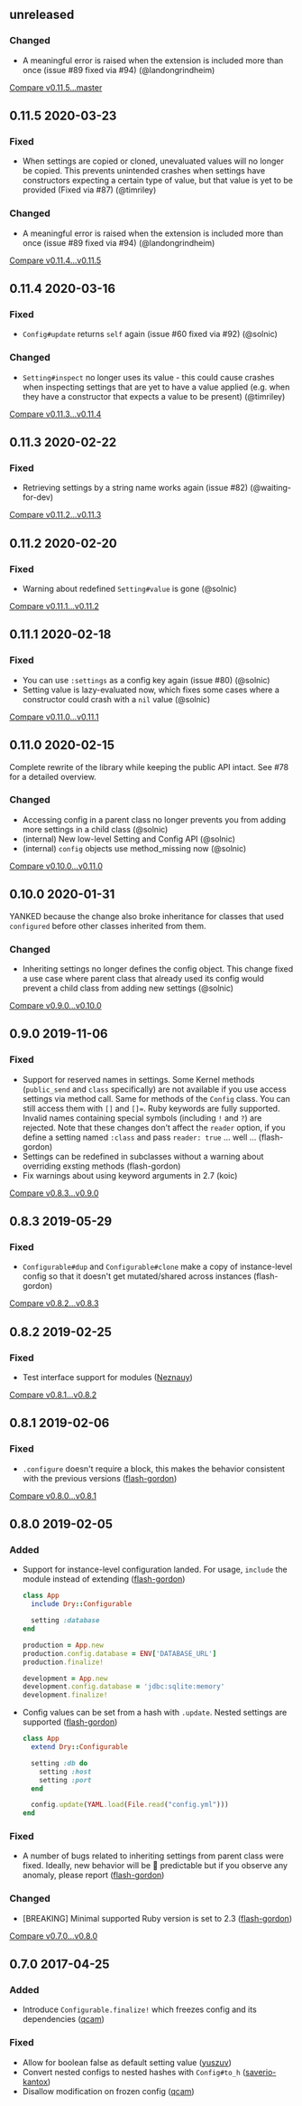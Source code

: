 ## unreleased 


### Changed

- A meaningful error is raised when the extension is included more than once (issue #89 fixed via #94) (@landongrindheim)

[Compare v0.11.5...master](https://github.com/dry-rb/dry-configurable/compare/v0.11.5...master)

## 0.11.5 2020-03-23


### Fixed

- When settings are copied or cloned, unevaluated values will no longer be copied. This prevents unintended crashes when settings have constructors expecting a certain type of value, but that value is yet to be provided (Fixed via #87) (@timriley)

### Changed

- A meaningful error is raised when the extension is included more than once (issue #89 fixed via #94) (@landongrindheim)

[Compare v0.11.4...v0.11.5](https://github.com/dry-rb/dry-configurable/compare/v0.11.4...v0.11.5)

## 0.11.4 2020-03-16


### Fixed

- `Config#update` returns `self` again (issue #60 fixed via #92) (@solnic)

### Changed

- `Setting#inspect` no longer uses its value - this could cause crashes when inspecting settings that are yet to have a value applied (e.g. when they have a constructor that expects a value to be present) (@timriley)

[Compare v0.11.3...v0.11.4](https://github.com/dry-rb/dry-configurable/compare/v0.11.3...v0.11.4)

## 0.11.3 2020-02-22


### Fixed

- Retrieving settings by a string name works again (issue #82) (@waiting-for-dev)


[Compare v0.11.2...v0.11.3](https://github.com/dry-rb/dry-configurable/compare/v0.11.2...v0.11.3)

## 0.11.2 2020-02-20


### Fixed

- Warning about redefined `Setting#value` is gone (@solnic)


[Compare v0.11.1...v0.11.2](https://github.com/dry-rb/dry-configurable/compare/v0.11.1...v0.11.2)

## 0.11.1 2020-02-18


### Fixed

- You can use `:settings` as a config key again (issue #80) (@solnic)
- Setting value is lazy-evaluated now, which fixes some cases where a constructor could crash with a `nil` value (@solnic)


[Compare v0.11.0...v0.11.1](https://github.com/dry-rb/dry-configurable/compare/v0.11.0...v0.11.1)

## 0.11.0 2020-02-15

Complete rewrite of the library while keeping the public API intact. See #78 for a detailed overview.

### Changed

- Accessing config in a parent class no longer prevents you from adding more settings in a child class (@solnic)
- (internal) New low-level Setting and Config API (@solnic)
- (internal) `config` objects use method_missing now (@solnic)

[Compare v0.10.0...v0.11.0](https://github.com/dry-rb/dry-configurable/compare/v0.10.0...v0.11.0)

## 0.10.0 2020-01-31

YANKED because the change also broke inheritance for classes that used `configured` before other classes inherited from them.

### Changed

- Inheriting settings no longer defines the config object. This change fixed a use case where parent class that already used its config would prevent a child class from adding new settings (@solnic)

[Compare v0.9.0...v0.10.0](https://github.com/dry-rb/dry-configurable/compare/v0.9.0...v0.10.0)

## 0.9.0 2019-11-06


### Fixed

- Support for reserved names in settings. Some Kernel methods (`public_send` and `class` specifically) are not available if you use access settings via method call. Same for methods of the `Config` class. You can still access them with `[]` and `[]=`. Ruby keywords are fully supported. Invalid names containing special symbols (including `!` and `?`) are rejected. Note that these changes don't affect the `reader` option, if you define a setting named `:class` and pass `reader: true` ... well ... (flash-gordon)
- Settings can be redefined in subclasses without a warning about overriding exsting methods (flash-gordon)
- Fix warnings about using keyword arguments in 2.7 (koic)


[Compare v0.8.3...v0.9.0](https://github.com/dry-rb/dry-configurable/compare/v0.8.3...v0.9.0)

## 0.8.3 2019-05-29


### Fixed

- `Configurable#dup` and `Configurable#clone` make a copy of instance-level config so that it doesn't get mutated/shared across instances (flash-gordon)


[Compare v0.8.2...v0.8.3](https://github.com/dry-rb/dry-configurable/compare/v0.8.2...v0.8.3)

## 0.8.2 2019-02-25


### Fixed

- Test interface support for modules ([Neznauy](https://github.com/Neznauy))


[Compare v0.8.1...v0.8.2](https://github.com/dry-rb/dry-configurable/compare/v0.8.1...v0.8.2)

## 0.8.1 2019-02-06


### Fixed

- `.configure` doesn't require a block, this makes the behavior consistent with the previous versions ([flash-gordon](https://github.com/flash-gordon))


[Compare v0.8.0...v0.8.1](https://github.com/dry-rb/dry-configurable/compare/v0.8.0...v0.8.1)

## 0.8.0 2019-02-05


### Added

- Support for instance-level configuration landed. For usage, `include` the module instead of extending ([flash-gordon](https://github.com/flash-gordon))

  ```ruby
  class App
    include Dry::Configurable

    setting :database
  end

  production = App.new
  production.config.database = ENV['DATABASE_URL']
  production.finalize!

  development = App.new
  development.config.database = 'jdbc:sqlite:memory'
  development.finalize!
  ```
- Config values can be set from a hash with `.update`. Nested settings are supported ([flash-gordon](https://github.com/flash-gordon))

  ```ruby
  class App
    extend Dry::Configurable

    setting :db do
      setting :host
      setting :port
    end

    config.update(YAML.load(File.read("config.yml")))
  end
  ```

### Fixed

- A number of bugs related to inheriting settings from parent class were fixed. Ideally, new behavior will be :100: predictable but if you observe any anomaly, please report ([flash-gordon](https://github.com/flash-gordon))

### Changed

- [BREAKING] Minimal supported Ruby version is set to 2.3 ([flash-gordon](https://github.com/flash-gordon))

[Compare v0.7.0...v0.8.0](https://github.com/dry-rb/dry-configurable/compare/v0.7.0...v0.8.0)

## 0.7.0 2017-04-25


### Added

- Introduce `Configurable.finalize!` which freezes config and its dependencies ([qcam](https://github.com/qcam))

### Fixed

- Allow for boolean false as default setting value ([yuszuv](https://github.com/yuszuv))
- Convert nested configs to nested hashes with `Config#to_h` ([saverio-kantox](https://github.com/saverio-kantox))
- Disallow modification on frozen config ([qcam](https://github.com/qcam))
